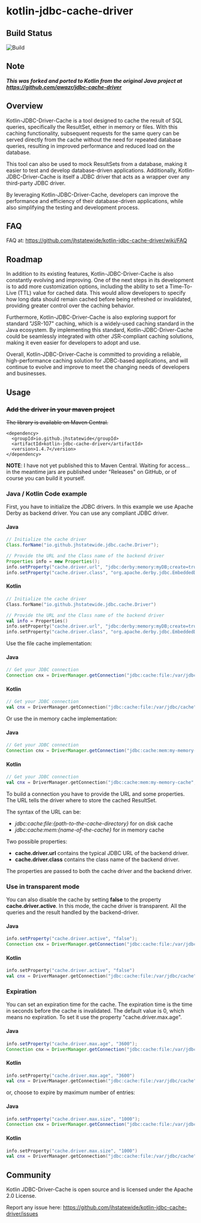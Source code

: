 # kotlin-jdbc-cache-driver

## Build Status
![Build](https://github.com/jhstatewide/kotlin-jdbc-cache-driver/actions/workflows/build.yml/badge.svg)

## Note

***This was forked and ported to Kotlin from the original Java project at
https://github.com/qwazr/jdbc-cache-driver***

## Overview

Kotlin-JDBC-Driver-Cache is a tool designed to cache the result of SQL queries, specifically the ResultSet, either in memory or files. With this caching functionality, subsequent requests for the same query can be served directly from the cache without the need for repeated database queries, resulting in improved performance and reduced load on the database.

This tool can also be used to mock ResultSets from a database, making it easier to test and develop database-driven applications. Additionally, Kotlin-JDBC-Driver-Cache is itself a JDBC driver that acts as a wrapper over any third-party JDBC driver.

By leveraging Kotlin-JDBC-Driver-Cache, developers can improve the performance and efficiency of their database-driven applications, while also simplifying the testing and development process.

## FAQ

FAQ at: https://github.com/jhstatewide/kotlin-jdbc-cache-driver/wiki/FAQ

## Roadmap
In addition to its existing features, Kotlin-JDBC-Driver-Cache is also constantly evolving and improving. One of the next steps in its development is to add more customization options, including the ability to set a Time-To-Live (TTL) value for cached data. This would allow developers to specify how long data should remain cached before being refreshed or invalidated, providing greater control over the caching behavior.

Furthermore, Kotlin-JDBC-Driver-Cache is also exploring support for standard "JSR-107" caching, which is a widely-used caching standard in the Java ecosystem. By implementing this standard, Kotlin-JDBC-Driver-Cache could be seamlessly integrated with other JSR-compliant caching solutions, making it even easier for developers to adopt and use.

Overall, Kotlin-JDBC-Driver-Cache is committed to providing a reliable, high-performance caching solution for JDBC-based applications, and will continue to evolve and improve to meet the changing needs of developers and businesses.

Usage
-----

### ~~Add the driver in your maven project~~

~~The library is available on Maven Central.~~


~~~strike
<dependency>
  <groupId>io.github.jhstatewide</groupId>
  <artifactId>kotlin-jdbc-cache-driver</artifactId>
  <version>1.4.7</version>
</dependency>
~~~

**NOTE**: I have not yet published this to Maven Central. Waiting for access... in the meantime jars are published
under "Releases" on GitHub, or of course you can build it yourself.

### Java / Kotlin Code example

First, you have to initialize the JDBC drivers.
In this example we use Apache Derby as backend driver.
You can use any compliant JDBC driver.

#### Java
```java
// Initialize the cache driver
Class.forName("io.github.jhstatewide.jdbc.cache.Driver");

// Provide the URL and the Class name of the backend driver
Properties info = new Properties();
info.setProperty("cache.driver.url", "jdbc:derby:memory:myDB;create=true");
info.setProperty("cache.driver.class", "org.apache.derby.jdbc.EmbeddedDriver");
```

#### Kotlin
```kotlin
// Initialize the cache driver
Class.forName("io.github.jhstatewide.jdbc.cache.Driver")

// Provide the URL and the Class name of the backend driver
val info = Properties()
info.setProperty("cache.driver.url", "jdbc:derby:memory:myDB;create=true")
info.setProperty("cache.driver.class", "org.apache.derby.jdbc.EmbeddedDriver")

```

Use the file cache implementation:

#### Java
```java
// Get your JDBC connection
Connection cnx = DriverManager.getConnection("jdbc:cache:file:/var/jdbc/cache", info);
```

#### Kotlin
```kotlin
// Get your JDBC connection
val cnx = DriverManager.getConnection("jdbc:cache:file:/var/jdbc/cache", info)
```

Or use the in memory cache implementation:

#### Java
```java
// Get your JDBC connection
Connection cnx = DriverManager.getConnection("jdbc:cache:mem:my-memory-cache", info);
```

#### Kotlin
```kotlin
// Get your JDBC connection
val cnx = DriverManager.getConnection("jdbc:cache:mem:my-memory-cache", info)
```

To build a connection you have to provide the URL and some properties.
The URL tells the driver where to store the cached ResultSet.

The syntax of the URL can be:

* *jdbc:cache:file:{path-to-the-cache-directory}* for on disk cache
* *jdbc:cache:mem:{name-of-the-cache}* for in memory cache

Two possible properties:
- **cache.driver.url** contains the typical JDBC URL of the backend driver.
- **cache.driver.class** contains the class name of the backend driver.

The properties are passed to both the cache driver and the backend driver.

### Use in transparent mode

You can also disable the cache by setting **false** to the property **cache.driver.active**.
In this mode, the cache driver is transparent. All the queries and the result handled by the backend-driver.

#### Java
```java
info.setProperty("cache.driver.active", "false");
Connection cnx = DriverManager.getConnection("jdbc:cache:file:/var/jdbc/cache", info);
```

#### Kotlin
```kotlin
info.setProperty("cache.driver.active", "false")
val cnx = DriverManager.getConnection("jdbc:cache:file:/var/jdbc/cache", info)
```

### Expiration

You can set an expiration time for the cache. The expiration time is the time in seconds before the cache is invalidated.
The default value is 0, which means no expiration.
To set it use the property "cache.driver.max.age".

#### Java
```java
info.setProperty("cache.driver.max.age", "3600");
Connection cnx = DriverManager.getConnection("jdbc:cache:file:/var/jdbc/cache", info);
```

#### Kotlin
```kotlin
info.setProperty("cache.driver.max.age", "3600")
val cnx = DriverManager.getConnection("jdbc:cache:file:/var/jdbc/cache", info)
```

or, choose to expire by maximum number of entries:

#### Java
```java
info.setProperty("cache.driver.max.size", "1000");
Connection cnx = DriverManager.getConnection("jdbc:cache:file:/var/jdbc/cache", info);
```

#### Kotlin
```kotlin
info.setProperty("cache.driver.max.size", "1000")
val cnx = DriverManager.getConnection("jdbc:cache:file:/var/jdbc/cache", info)
```


Community
---------

Kotlin JDBC-Driver-Cache is open source and is licensed under the Apache 2.0 License.

Report any issue here:
https://github.com/jhstatewide/kotlin-jdbc-cache-driver/issues
